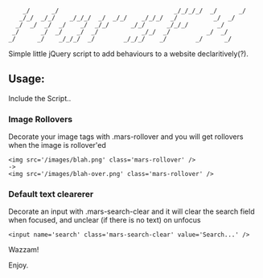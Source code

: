         _/      _/                                _/_/_/_/  _/      _/   
       _/_/  _/_/    _/_/_/  _/  _/_/    _/_/_/  _/          _/  _/      
      _/  _/  _/  _/    _/  _/_/      _/_/      _/_/_/        _/         
     _/      _/  _/    _/  _/            _/_/  _/          _/  _/        
    _/      _/    _/_/_/  _/        _/_/_/    _/        _/      _/       


Simple little jQuery script to add behaviours to a website declaritively(?).

## Usage:

Include the Script..

### Image Rollovers

Decorate your image tags with .mars-rollover and you will get rollovers when the image is rollover'ed

    <img src='/images/blah.png' class='mars-rollover' />
    -> 
    <img src='/images/blah-over.png' class='mars-rollover' />

### Default text clearerer

Decorate an input with .mars-search-clear and it will clear the search field when focused, and unclear (if there is no text) on unfocus

    <input name='search' class='mars-search-clear' value='Search...' />

Wazzam!

Enjoy.